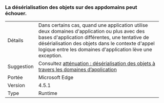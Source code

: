 ### <a name="deserialization-of-objects-across-appdomains-can-fail"></a>La désérialisation des objets sur des appdomains peut échouer.

|   |   |
|---|---|
|Détails|Dans certains cas, quand une application utilise deux domaines d'application ou plus avec des bases d'application différentes, une tentative de désérialisation des objets dans le contexte d'appel logique entre les domaines d'application lève une exception.|
|Suggestion|Consultez [atténuation : désérialisation des objets à travers les domaines d’application](~/docs/framework/migration-guide/mitigation-deserialization-of-objects-across-app-domains.md)|
|Portée|Microsoft Edge|
|Version|4.5.1|
|Type|Runtime|

